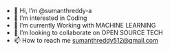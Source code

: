 - 👋 Hi, I’m @sumanthreddy-a
- 👀 I’m interested in Coding
- 🌱 I’m currently Working with MACHINE LEARNING
- 💞️ I’m looking to collaborate on OPEN SOURCE TECH
- 📫 How to reach me sumanthreddy512@gmail.com

<!---
sumanthreddy-a/sumanthreddy-a is a ✨ special ✨ repository because its `README.md` (this file) appears on your GitHub profile.
You can click the Preview link to take a look at your changes.
--->
